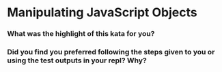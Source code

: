 # Manipulating JavaScript Objects

### What was the highlight of this kata for you?



### Did you find you preferred following the steps given to you or using the test outputs in your repl? Why?



